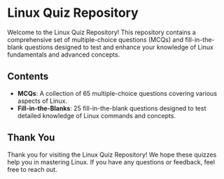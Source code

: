 # Linux Quiz Repository

Welcome to the Linux Quiz Repository! This repository contains a comprehensive set of multiple-choice questions (MCQs) and fill-in-the-blank questions designed to test and enhance your knowledge of Linux fundamentals and advanced concepts.


## Contents

- **MCQs**: A collection of 65 multiple-choice questions covering various aspects of Linux.
- **Fill-in-the-Blanks**: 25 fill-in-the-blank questions designed to test detailed knowledge of Linux commands and concepts.


## Thank You

Thank you for visiting the Linux Quiz Repository! We hope these quizzes help you in mastering Linux. If you have any questions or feedback, feel free to reach out.


